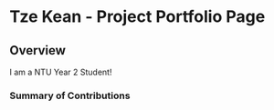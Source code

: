 # Tze Kean - Project Portfolio Page

## Overview
I am a NTU Year 2 Student!

### Summary of Contributions

